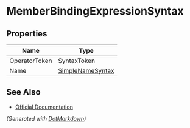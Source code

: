 # MemberBindingExpressionSyntax

## Properties

| Name          | Type                                    |
| ------------- | --------------------------------------- |
| OperatorToken | SyntaxToken                             |
| Name          | [SimpleNameSyntax](SimpleNameSyntax.md) |

## See Also

* [Official Documentation](https://docs.microsoft.com/en-us/dotnet/api/microsoft.codeanalysis.csharp.syntax.memberbindingexpressionsyntax)


*\(Generated with [DotMarkdown](http://github.com/JosefPihrt/DotMarkdown)\)*